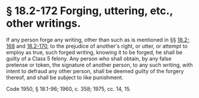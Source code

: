 # § 18.2-172 Forging, uttering, etc., other writings.

<p>If any person forge any writing, other than such as is mentioned in §§ <a href='http://law.lis.virginia.gov/vacode/18.2-168/'>18.2-168</a> and <a href='http://law.lis.virginia.gov/vacode/18.2-170/'>18.2-170</a>, to the prejudice of another's right, or utter, or attempt to employ as true, such forged writing, knowing it to be forged, he shall be guilty of a Class 5 felony. Any person who shall obtain, by any false pretense or token, the signature of another person, to any such writing, with intent to defraud any other person, shall be deemed guilty of the forgery thereof, and shall be subject to like punishment.</p><p>Code 1950, § 18.1-96; 1960, c. 358; 1975, cc. 14, 15.</p>